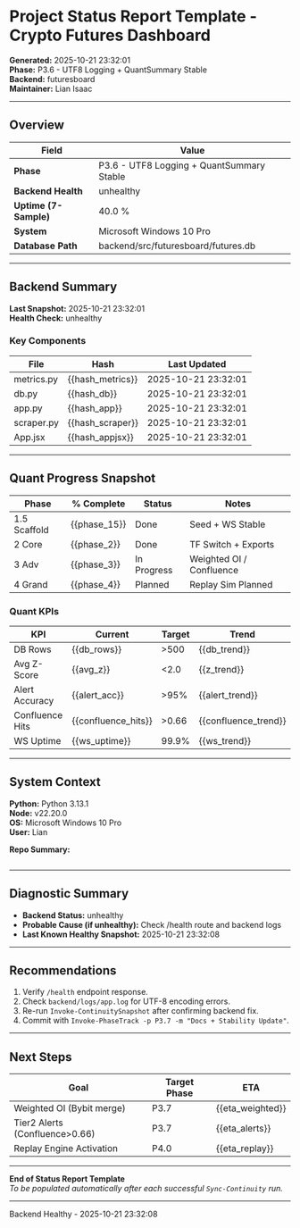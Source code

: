 # Project Status Report Template - Crypto Futures Dashboard

**Generated:** 2025-10-21 23:32:01  
**Phase:** P3.6 - UTF8 Logging + QuantSummary Stable  
**Backend:** futuresboard  
**Maintainer:** Lian Isaac  

---

## Overview

| Field | Value |
|-------|-------|
| **Phase** | P3.6 - UTF8 Logging + QuantSummary Stable |
| **Backend Health** | unhealthy |
| **Uptime (7-Sample)** | 40.0 % |
| **System** | Microsoft Windows 10 Pro |
| **Database Path** | backend/src/futuresboard/futures.db |

---

## Backend Summary

**Last Snapshot:** 2025-10-21 23:32:01  
**Health Check:** unhealthy  

### Key Components
| File | Hash | Last Updated |
|------|------|---------------|
| metrics.py | {{hash_metrics}} | 2025-10-21 23:32:01 |
| db.py | {{hash_db}} | 2025-10-21 23:32:01 |
| app.py | {{hash_app}} | 2025-10-21 23:32:01 |
| scraper.py | {{hash_scraper}} | 2025-10-21 23:32:01 |
| App.jsx | {{hash_appjsx}} | 2025-10-21 23:32:01 |

---

## Quant Progress Snapshot

| Phase | % Complete | Status | Notes |
|--------|-------------|--------|--------|
| 1.5 Scaffold | {{phase_15}} | Done | Seed + WS Stable |
| 2 Core | {{phase_2}} | Done | TF Switch + Exports |
| 3 Adv | {{phase_3}} | In Progress | Weighted OI / Confluence |
| 4 Grand | {{phase_4}} | Planned | Replay Sim Planned |

### Quant KPIs
| KPI | Current | Target | Trend |
|------|----------|---------|--------|
| DB Rows | {{db_rows}} | >500 | {{db_trend}} |
| Avg Z-Score | {{avg_z}} | <2.0 | {{z_trend}} |
| Alert Accuracy | {{alert_acc}} | >95% | {{alert_trend}} |
| Confluence Hits | {{confluence_hits}} | >0.66 | {{confluence_trend}} |
| WS Uptime | {{ws_uptime}} | 99.9% | {{ws_trend}} |

---

## System Context

**Python:** Python 3.13.1  
**Node:** v22.20.0  
**OS:** Microsoft Windows 10 Pro  
**User:** Lian  

**Repo Summary:**  
```text

```

---

## Diagnostic Summary

- **Backend Status:** unhealthy  
- **Probable Cause (if unhealthy):** Check /health route and backend logs  
- **Last Known Healthy Snapshot:** 2025-10-21 23:32:08  

---

## Recommendations

1. Verify `/health` endpoint response.  
2. Check `backend/logs/app.log` for UTF-8 encoding errors.  
3. Re-run `Invoke-ContinuitySnapshot` after confirming backend fix.  
4. Commit with `Invoke-PhaseTrack -p P3.7 -m "Docs + Stability Update"`.  

---

## Next Steps

| Goal | Target Phase | ETA |
|------|----------------|-----|
| Weighted OI (Bybit merge) | P3.7 | {{eta_weighted}} |
| Tier2 Alerts (Confluence>0.66) | P3.7 | {{eta_alerts}} |
| Replay Engine Activation | P4.0 | {{eta_replay}} |

---

**End of Status Report Template**  
*To be populated automatically after each successful `Sync-Continuity` run.*

---
Backend Healthy - 2025-10-21 23:32:08

